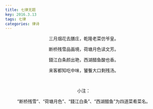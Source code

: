 ```yaml
---
title: 七律无题
key: 2016.3.13
tags: 七律
categories: 律诗
---
```


<p align="center">三月烟花去膳庄，乾隆老菜仿爷皇。
</p>
<p align="center">断桥残雪品画境，荷塘月色读文芳。
</p>
<p align="center">錢江白条颜出艳，西湖醋鱼酸也香。
</p>
<p align="center">来客都知吃中味，饕餮大口剩残汤。
</p>
<p align="center"></br>
</p>
<p align="center">小注：
</p>
<p align="center">“断桥残雪”、“荷塘月色”、“錢江白条”、“西湖醋鱼”为四道菜肴菜名。
</p>
<p align="center"></br>
</p>
